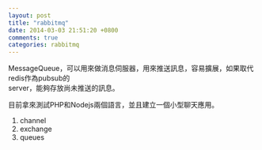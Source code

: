```yaml
---
layout: post
title: "rabbitmq"
date: 2014-03-03 21:51:20 +0800
comments: true
categories: rabbitmq
---
```


MessageQueue，可以用來做消息伺服器，用來推送訊息，容易擴展，如果取代redis作為pubsub的  
server，能夠存放尚未推送的訊息。

目前拿來測試PHP和Nodejs兩個語言，並且建立一個小型聊天應用。


1. channel
2. exchange 
3. queues